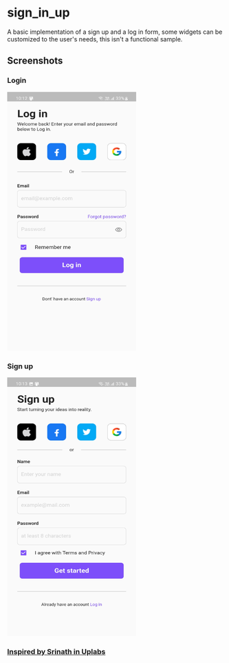# sign_in_up

A basic implementation of a sign up and a log in form, some widgets can be customized to the user's needs, this isn't a functional sample.

## Screenshots

### Login

<p >
  <img width="300" height="600" src="./screenshots/login.jpg">
</p>

### Sign up

<p >
  <img width="300" height="600" src="./screenshots/signup.jpg">
</p>

### [Inspired by Srinath in Uplabs](https://www.uplabs.com/posts/sign-up-log-in-pages-mobile-ui)
